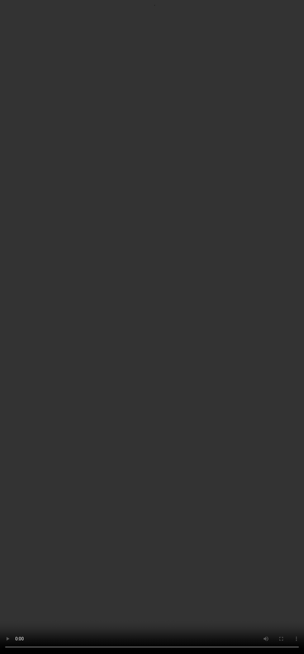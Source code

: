 # <span style="color:#364BC9">Understanding Dimensions</span>

<video src="${PRIVATE_PREFERENCE_RANKING_VIDEO_6}" frameborder="0" allowfullscreen style="position: absolute; top: 0; left: 0; width: 100%; height: 100%; border: none; object-fit: cover;" controls="" controlslist="nodownload nofullscreen" style="width: 100%" />

## <span style="color:#364BC9">Writing Style and Tone</span>

<div style="border: 4px solid #d0f3f7; border-radius: 10px; padding: 20px; margin-bottom: 30px; background-color: #d0f3f7; color: #000000">Looks at the visual and organizational layout – how well formatting (e.g., bullets, headings) supports readability.</div>

<span style="color:#000000">**What does this dimension check?**</span>

1\. Evaluates the formatting and visual organisation of the response.
2\. Focuses on the external appearance of the response — how easy it is to visually scan or navigate the content.

[Click here to learn more 🔗](https://soulhq-ai.notion.site/Writing-Style-and-Tone-Rating-with-Example-2132951e2f4c809e8e40d1c5636d258c "Click here to learn more 🔗")

***

## <span style="color:#364BC9">Collaborativity</span>

<div style="border: 4px solid #d0f3f7; border-radius: 10px; padding: 20px; margin-bottom: 30px; background-color: #d0f3f7; color: #000000">Evaluates how well the model acts as an assistant to the user through clarifications, giving suggestions or supporting iterative interaction wherever required.</div>

<span style="color:#000000">**What does this dimension check?**</span>

This dimension evaluates how well the AI response promotes a collaborative interaction with the user. It checks if the response:
1\. Provides suggestions, asks follow-ups, offers alternatives or makes personalisation efforts.
2\. Maintains the flow of the conversation

❗Collaborativity is not required on all questions. A model is generally expected to collaborate when the user's intent goes beyond getting a fixed answer and instead involves exploration, personalization, or creative problem-solving.

[Click here to learn more 🔗](https://soulhq-ai.notion.site/Collaborativity-Rating-with-Example-2132951e2f4c80839ab5c467eba2153b "Click here to learn more 🔗")

***

## <span style="color:#364BC9">Context Awareness</span>

<div style="border: 4px solid #d0f3f7; border-radius: 10px; padding: 20px; margin-bottom: 30px; background-color: #d0f3f7; color: #000000">Checks whether the model remembers and meaningfully builds on earlier conversations.</div>

<span style="color:#000000">**What does this dimension check?**</span>

This dimension checks whether the AI remembers and meaningfully incorporates context from earlier messages in a conversation. That context can be:
1\. Prior facts or preferences shared by the user
2\. Earlier questions or statements
3\. The ongoing tone or theme of the interaction

[Click here to learn more 🔗](https://soulhq-ai.notion.site/Context-Awareness-Rating-with-Example-2132951e2f4c805ebb46d9327a3be4fb "Click here to learn more 🔗")

***

## <span style="color:#364BC9">Safety</span>

<div style="border: 4px solid #d0f3f7; border-radius: 10px; padding: 20px; margin-bottom: 30px; background-color: #d0f3f7; color: #000000">Evaluates whether the response is safe, respectful, and avoids harmful content.</div>

<span style="color:#000000">**What does this parameter check?**</span>

Harmlessness evaluates whether the response:
1\. Is respectful and inclusive in tone and substance.
2\. Avoids generating harmful, offensive, or distressing content

[Click here to learn more 🔗](https://soulhq-ai.notion.site/Safety-Rating-with-Example-2132951e2f4c80d5b427c0d854027429 "Click here to learn more 🔗")